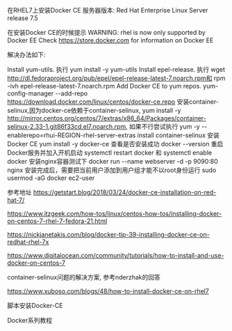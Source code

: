 在RHEL7上安装Docker CE
服务器版本: Red Hat Enterprise Linux Server release 7.5

在安装Docker CE的时候提示 WARNING: rhel is now only supported by Docker EE Check https://store.docker.com for information on Docker EE

解决办法如下:

Install yum-utils. 执行 yum install -y yum-utils
Install epel-release. 执行 wget http://dl.fedoraproject.org/pub/epel/epel-release-latest-7.noarch.rpm和 rpm -ivh epel-release-latest-7.noarch.rpm
Add Docker CE to yum repos. yum-config-manager --add-repo https://download.docker.com/linux/centos/docker-ce.repo
安装container-selinux,因为docker-ce依赖于container-selinux, yum install -y http://mirror.centos.org/centos/7/extras/x86_64/Packages/container-selinux-2.33-1.git86f33cd.el7.noarch.rpm, 如果不行尝试执行 yum -y --enablerepo=rhui-REGION-rhel-server-extras install container-selinux
安装Docker CE yum install -y docker-ce
查看是否安装成功 docker --version
重启Docker服务并加入开机启动 systemctl restart docker 和 systemctl enable docker
安装nginx容器测试下 docker run --name webserver -d -p 9090:80 nginx
安装完成后，需要把当前用户添加到用户组才能不以root身份运行 sudo usermod -aG docker ec2-user

参考地址
https://getstart.blog/2018/03/24/docker-ce-installation-on-red-hat-7/

https://www.itzgeek.com/how-tos/linux/centos-how-tos/installing-docker-on-centos-7-rhel-7-fedora-21.html

https://nickjanetakis.com/blog/docker-tip-39-installing-docker-ce-on-redhat-rhel-7x

https://www.digitalocean.com/community/tutorials/how-to-install-and-use-docker-on-centos-7

container-selinux问题的解决方案, 参考nderzhak的回答

https://www.xuboso.com/blogs/48/how-to-install-docker-ce-on-rhel7

脚本安装Docker-CE

Docker系列教程
